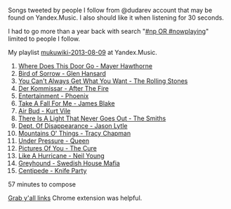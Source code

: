 Songs tweeted by people I follow from @dudarev account that may be found on Yandex.Music. I also should like it when listening for 30 seconds.

I had to go more than a year back with search "[#np OR #nowplaying](https://twitter.com/search?q=%23np%20OR%20%23nowplaying&src=typd&mode=timeline)" limited to people I follow.

My playlist [mukuwiki-2013-08-09](http://music.yandex.ru/#!/users/art-dud/playlists/1040) at Yandex.Music.

1. [Where Does This Door Go - Mayer Hawthorne](http://music.yandex.ru/#!/track/13184767/album/1432938)
2. [Bird of Sorrow - Glen Hansard](http://music.yandex.ru/#!/track/4234231/album/480376)
3. [You Can't Always Get What You Want - The Rolling Stones](http://music.yandex.ru/#!/track/71273/album/151711)
4. [Der Kommissar - After The Fire](http://music.yandex.ru/#!/track/1183448/album/128594)
5. [Entertainment - Phoenix](http://music.yandex.ru/#!/track/9447618/album/1099950)
6. [Take A Fall For Me - James Blake](http://music.yandex.ru/#!/track/10046060/album/1081762)
7. [Air Bud - Kurt Vile](http://music.yandex.ru/#!/track/10058968/album/1083209)
8. [There Is A Light That Never Goes Out - The Smiths](http://music.yandex.ru/#!/track/198532/album/58494)
9. [Dept. Of Disappearance - Jason Lytle](http://music.yandex.ru/#!/track/5438721/album/598487)
10. [Mountains O' Things - Tracy Chapman](http://music.yandex.ru/#!/track/133952/album/20982)
11. [Under Pressure - Queen](http://music.yandex.ru/#!/track/1710798/album/227551)
12. [Pictures Of You - The Cure](http://music.yandex.ru/#!/track/582136/album/411377)
13. [Like A Hurricane - Neil Young](http://music.yandex.ru/#!/track/148269/album/14505)
14. [Greyhound - Swedish House Mafia](http://music.yandex.ru/#!/track/3878569/album/604003)
15. [Centipede - Knife Party](http://music.yandex.ru/#!/track/4217375/album/477734)

57 minutes to compose

[Grab y'all links](https://chrome.google.com/webstore/detail/grab-yall-links/ajjloplcjllkammemhenacfjcccockde/related?hl=en) Chrome extension was helpful.
